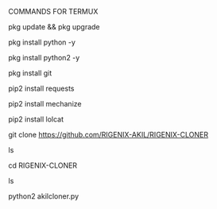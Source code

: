 COMMANDS FOR TERMUX

 pkg update && pkg upgrade

pkg install python -y

pkg install python2 -y

pkg install git

pip2 install requests

pip2 install mechanize

pip2 install lolcat

git clone https://github.com/RIGENIX-AKIL/RIGENIX-CLONER

ls

cd RIGENIX-CLONER

ls

python2 akilcloner.py
